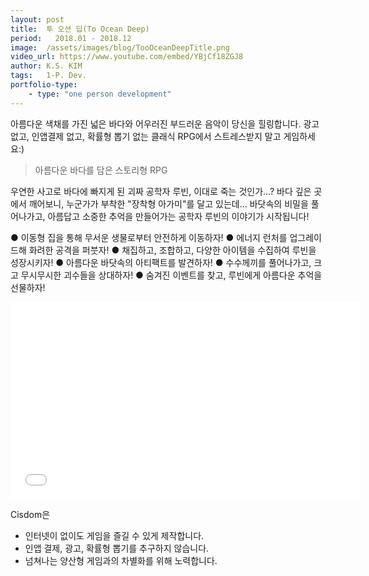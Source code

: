```yaml
---
layout: post
title:  투 오션 딥(To Ocean Deep)
period:   2018.01 - 2018.12
image:  /assets/images/blog/TooOceanDeepTitle.png
video_url: https://www.youtube.com/embed/YBjCf18ZGJ8
author: K.S. KIM
tags:   1-P. Dev.
portfolio-type:
    - type: "one person development"
---
```


아름다운 색채를 가진 넓은 바다와 어우러진 부드러운 음악이 당신을 힐링합니다. 광고 없고, 인앱결제 없고, 확률형 뽑기 없는 클래식 RPG에서 스트레스받지 말고 게임하세요:)

>아름다운 바다를 담은 스토리형 RPG

우연한 사고로 바다에 빠지게 된 괴짜 공학자 루빈, 이대로 죽는 것인가...?
바다 깊은 곳에서 깨어보니, 누군가가 부착한 "장착형 아가미"를 달고 있는데...
바닷속의 비밀을 풀어나가고, 아름답고 소중한 추억을 만들어가는 공학자 루빈의 이야기가 시작됩니다!

● 이동형 집을 통해 무서운 생물로부터 안전하게 이동하자!
● 에너지 런처를 업그레이드해 화려한 공격을 퍼붓자!
● 채집하고, 조합하고, 다양한 아이템을 수집하여 루빈을 성장시키자!
● 아름다운 바닷속의 아티팩트를 발견하자!
● 수수께끼를 풀어나가고, 크고 무시무시한 괴수들을 상대하자!
● 숨겨진 이벤트를 찾고, 루빈에게 아름다운 추억을 선물하자!

<iframe width="560" height="315" src="{{page.video_url}}" frameborder="0" allowfullscreen></iframe>

Cisdom은
- 인터넷이 없이도 게임을 즐길 수 있게 제작합니다.
- 인앱 결제, 광고, 확률형 뽑기를 추구하지 않습니다.
- 넘쳐나는 양산형 게임과의 차별화를 위해 노력합니다.